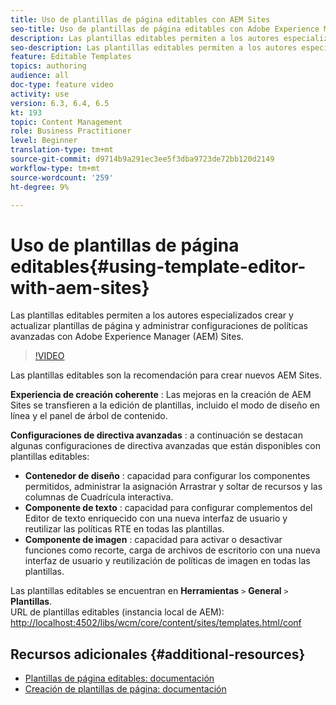 ```yaml
---
title: Uso de plantillas de página editables con AEM Sites
seo-title: Uso de plantillas de página editables con Adobe Experience Manager Sites
description: Las plantillas editables permiten a los autores especializados crear y actualizar plantillas de página y administrar configuraciones de políticas avanzadas con AEM Sites.
seo-description: Las plantillas editables permiten a los autores especializados crear y actualizar plantillas de página y administrar configuraciones de políticas avanzadas con Adobe Experience Manager Sites.
feature: Editable Templates
topics: authoring
audience: all
doc-type: feature video
activity: use
version: 6.3, 6.4, 6.5
kt: 193
topic: Content Management
role: Business Practitioner
level: Beginner
translation-type: tm+mt
source-git-commit: d9714b9a291ec3ee5f3dba9723de72bb120d2149
workflow-type: tm+mt
source-wordcount: '259'
ht-degree: 9%

---
```



# Uso de plantillas de página editables{#using-template-editor-with-aem-sites}

Las plantillas editables permiten a los autores especializados crear y actualizar plantillas de página y administrar configuraciones de políticas avanzadas con Adobe Experience Manager (AEM) Sites.

>[!VIDEO](https://video.tv.adobe.com/v/326784/?quality=12&learn=on)

Las plantillas editables son la recomendación para crear nuevos AEM Sites.

**Experiencia de creación coherente** : Las mejoras en la creación de AEM Sites se transfieren a la edición de plantillas, incluido el modo de diseño en línea y el panel de árbol de contenido.

**Configuraciones de directiva avanzadas** : a continuación se destacan algunas configuraciones de directiva avanzadas que están disponibles con plantillas editables:

* **Contenedor de diseño** : capacidad para configurar los componentes permitidos, administrar la asignación Arrastrar y soltar de recursos y las columnas de Cuadrícula interactiva.
* **Componente de texto** : capacidad para configurar complementos del Editor de texto enriquecido con una nueva interfaz de usuario y reutilizar las políticas RTE en todas las plantillas.
* **Componente de imagen** : capacidad para activar o desactivar funciones como recorte, carga de archivos de escritorio con una nueva interfaz de usuario y reutilización de políticas de imagen en todas las plantillas.

Las plantillas editables se encuentran en **Herramientas** `>` **General** `>` **Plantillas**.\
URL de plantillas editables (instancia local de AEM): [http://localhost:4502/libs/wcm/core/content/sites/templates.html/conf](http://localhost:4502/libs/wcm/core/content/sites/templates.html/conf)

## Recursos adicionales {#additional-resources}

* [Plantillas de página editables: documentación](https://docs.adobe.com/content/help/es-ES/experience-manager-65/developing/platform/templates/page-templates-editable.html)
* [Creación de plantillas de página: documentación](https://docs.adobe.com/content/help/en/experience-manager-65/authoring/siteandpage/templates.html)
